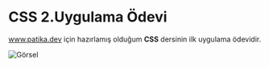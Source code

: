 # CSS 2.Uygulama Ödevi
www.patika.dev için hazırlamış olduğum **CSS** dersinin ilk uygulama ödevidir.

![Görsel](/images/CSS%20Uygulama%20%C3%96devi%201.jpg)